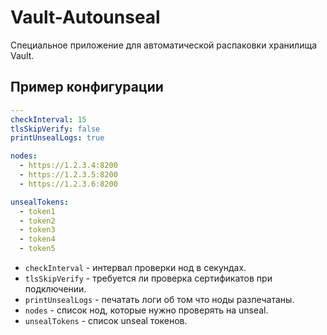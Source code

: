 # Vault-Autounseal

Специальное приложение для автоматической распаковки хранилища Vault.

## Пример конфигурации

```yaml
---
checkInterval: 15
tlsSkipVerify: false
printUnsealLogs: true

nodes:
  - https://1.2.3.4:8200
  - https://1.2.3.5:8200
  - https://1.2.3.6:8200

unsealTokens:
  - token1
  - token2
  - token3
  - token4
  - token5
```

* `checkInterval` - интервал проверки нод в секундах. 
* `tlsSkipVerify` - требуется ли проверка сертификатов при подключении.
* `printUnsealLogs` - печатать логи об том что ноды разпечатаны.
* `nodes` - список нод, которые нужно проверять на unseal.
* `unsealTokens` - список unseal токенов.
